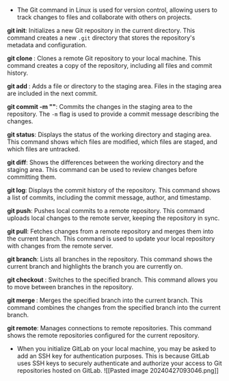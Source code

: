 - The Git command in Linux is used for version control, allowing users to track changes to files and collaborate with others on projects.

**git init**: Initializes a new Git repository in the current directory. This command creates a new `.git` directory that stores the repository's metadata and configuration.


**git clone <repository>**: Clones a remote Git repository to your local machine. This command creates a copy of the repository, including all files and commit history.


**git add <file>**: Adds a file or directory to the staging area. Files in the staging area are included in the next commit.


**git commit -m "<message>"**: Commits the changes in the staging area to the repository. The `-m` flag is used to provide a commit message describing the changes.


**git status**: Displays the status of the working directory and staging area. This command shows which files are modified, which files are staged, and which files are untracked.


**git diff**: Shows the differences between the working directory and the staging area. This command can be used to review changes before committing them.


**git log**: Displays the commit history of the repository. This command shows a list of commits, including the commit message, author, and timestamp.


**git push**: Pushes local commits to a remote repository. This command uploads local changes to the remote server, keeping the repository in sync.


**git pull**: Fetches changes from a remote repository and merges them into the current branch. This command is used to update your local repository with changes from the remote server.


**git branch**: Lists all branches in the repository. This command shows the current branch and highlights the branch you are currently on.


**git checkout <branch>**: Switches to the specified branch. This command allows you to move between branches in the repository.


**git merge <branch>**: Merges the specified branch into the current branch. This command combines the changes from the specified branch into the current branch.


**git remote**: Manages connections to remote repositories. This command shows the remote repositories configured for the current repository.

-  When you initialize GitLab on your local machine, you may be asked to add an SSH key for authentication purposes. This is because GitLab uses SSH keys to securely authenticate and authorize your access to Git repositories hosted on GitLab.
  ![[Pasted image 20240427093046.png]]
  
